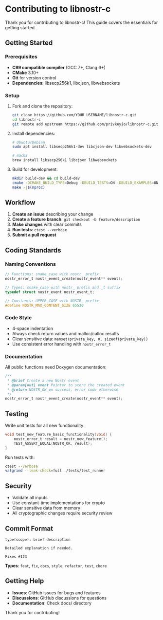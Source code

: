 # Contributing to libnostr-c

Thank you for contributing to libnostr-c! This guide covers the essentials for getting started.

## Getting Started

### Prerequisites
- **C99 compatible compiler** (GCC 7+, Clang 6+)
- **CMake** 3.10+
- **Git** for version control
- **Dependencies**: libsecp256k1, libcjson, libwebsockets

### Setup
1. Fork and clone the repository:
   ```bash
   git clone https://github.com/YOUR_USERNAME/libnostr-c.git
   cd libnostr-c
   git remote add upstream https://github.com/privkeyio/libnostr-c.git
   ```

2. Install dependencies:
   ```bash
   # Ubuntu/Debian
   sudo apt install libsecp256k1-dev libcjson-dev libwebsockets-dev
   
   # macOS
   brew install libsecp256k1 libcjson libwebsockets
   ```

3. Build for development:
   ```bash
   mkdir build-dev && cd build-dev
   cmake -DCMAKE_BUILD_TYPE=Debug -DBUILD_TESTS=ON -DBUILD_EXAMPLES=ON ..
   make -j$(nproc)
   ```

## Workflow

1. **Create an issue** describing your change
2. **Create a feature branch**: `git checkout -b feature/description`
3. **Make changes** with clear commits
4. **Run tests**: `ctest --verbose`
5. **Submit a pull request**

## Coding Standards

### Naming Conventions
```c
// Functions: snake_case with nostr_ prefix
nostr_error_t nostr_event_create(nostr_event** event);

// Types: snake_case with nostr_ prefix and _t suffix  
typedef struct nostr_event nostr_event_t;

// Constants: UPPER_CASE with NOSTR_ prefix
#define NOSTR_MAX_CONTENT_SIZE 65536
```

### Code Style
- 4-space indentation
- Always check return values and malloc/calloc results
- Clear sensitive data: `memset(private_key, 0, sizeof(private_key))`
- Use consistent error handling with `nostr_error_t`

### Documentation
All public functions need Doxygen documentation:
```c
/**
 * @brief Create a new Nostr event
 * @param[out] event Pointer to store the created event
 * @return NOSTR_OK on success, error code otherwise
 */
nostr_error_t nostr_event_create(nostr_event** event);
```

## Testing

Write unit tests for all new functionality:
```c
void test_new_feature_basic_functionality(void) {
    nostr_error_t result = nostr_new_feature();
    TEST_ASSERT_EQUAL(NOSTR_OK, result);
}
```

Run tests with:
```bash
ctest --verbose
valgrind --leak-check=full ./tests/test_runner
```

## Security

- Validate all inputs
- Use constant-time implementations for crypto
- Clear sensitive data from memory
- All cryptographic changes require security review

## Commit Format

```
type(scope): brief description

Detailed explanation if needed.

Fixes #123
```

**Types**: `feat`, `fix`, `docs`, `style`, `refactor`, `test`, `chore`

## Getting Help

- **Issues**: GitHub issues for bugs and features
- **Discussions**: GitHub discussions for questions
- **Documentation**: Check docs/ directory

Thank you for contributing!